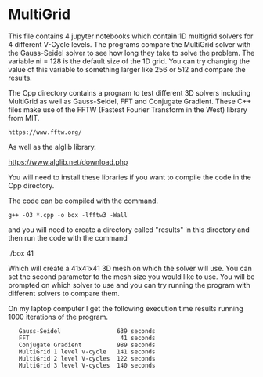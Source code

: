 # MultiGrid

This file contains 4 jupyter notebooks which contain 1D multigrid solvers for 4 different V-Cycle levels. The programs compare the MultiGrid solver
with the Gauss-Seidel solver to see how long they take to solve the problem. The variable ni = 128 is the default size of the 1D grid. 
You can try changing the value of this variable to something larger like 256 or 512 and compare the results.

The Cpp directory contains a program to test different 3D solvers including MultiGrid as well as Gauss-Seidel, FFT and Conjugate Gradient. 
These C++ files make use of the FFTW (Fastest Fourier Transform in the West) library from MIT.

    https://www.fftw.org/
    
As well as the alglib library.

   https://www.alglib.net/download.php
  
You will need to install these libraries if you want to compile the code in the Cpp directory.

The code can be compiled with the command.

    g++ -O3 *.cpp -o box -lfftw3 -Wall
    
and you will need to create a directory called "results" in this directory and then run the code with the command

   ./box 41
   
Which will create a 41x41x41 3D mesh on which the solver will use. You can set the second parameter to the mesh size you would like to use.
You will be prompted on which solver to use and you can try running the program with different solvers to compare them.

On my laptop computer I get the following execution time results running 1000 iterations of the program.

       Gauss-Seidel                639 seconds
       FFT                          41 seconds
       Conjugate Gradient          989 seconds
       MultiGrid 1 level v-cycle   141 seconds
       MultiGrid 2 level V-cycles  122 seconds
       MultiGrid 3 level V-cycles  140 seconds

       
       
